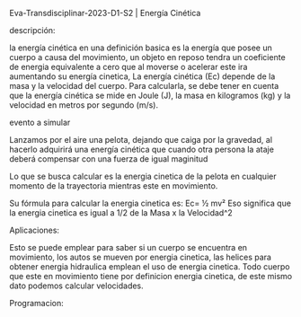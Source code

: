 Eva-Transdisciplinar-2023-D1-S2  |  Energía Cinética

descripción:

la energía cinética  en una definición basica es la energía que posee un cuerpo a causa del movimiento, un objeto en reposo tendra un coeficiente de energia equivalente a cero que al moverse o acelerar este ira aumentando su energía cinetica, La energía cinética (Ec) depende de la masa y la velocidad del cuerpo. Para calcularla, se debe tener en cuenta que la energía cinética se mide en Joule (J), la masa en kilogramos (kg) y la velocidad en metros por segundo (m/s).

evento a simular

Lanzamos por el aire una pelota, dejando que caiga por la gravedad, al hacerlo adquirirá una energía cinética que cuando otra persona la ataje deberá compensar con una fuerza de igual maginitud

Lo que se busca calcular es la energia cinetica de la pelota en cualquier momento de la trayectoria mientras este en movimiento.

Su fórmula para calcular la energia cinetica es: Ec= ½ mv²
Eso significa que la energia cinetica es igual a 1/2 de la Masa x la Velocidad^2


Aplicaciones:

Esto se puede emplear para saber si un cuerpo se encuentra en movimiento, los autos se mueven por energia cinetica, las helices para obtener energia hidraulica emplean el uso de energia cinetica.
Todo cuerpo que este en movimiento tiene por definicion energia cinetica, de este mismo dato podemos calcular velocidades.

Programacion:
